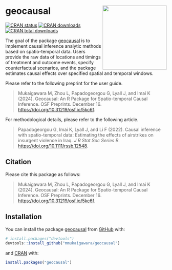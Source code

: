 
<!-- README.md is generated from README.Rmd. Please edit that file -->

# geocausal <a href="https://github.com/mmukaigawara/geocausal"><img src="inst/figure/logo.png" align="right" height="200" /></a>

<!-- badges: start -->

[![CRAN
status](https://www.r-pkg.org/badges/version/geocausal)](https://CRAN.R-project.org/package=geocausal)
[![CRAN
downloads](https://cranlogs.r-pkg.org/badges/geocausal)](https://cran.r-project.org/package=geocausal)
[![CRAN total
downloads](https://cranlogs.r-pkg.org/badges/grand-total/geocausal)](https://cran.r-project.org/package=geocausal)
<!-- badges: end -->

The goal of the package
[geocausal](https://github.com/mmukaigawara/geocausal) is to implement
causal inference analytic methods based on spatio-temporal data. Users
provide the raw data of locations and timings of treatment and outcome
events, specify counterfactual scenarios, and the package estimates
causal effects over specified spatial and temporal windows.

Please refer to the following preprint for the user guide.

> Mukaigawara M, Zhou L, Papadogeorgou G, Lyall J, and Imai K (2024).
> Geocausal: An R Package for Spatio-temporal Causal Inference. OSF
> Preprints. December 16. <https://doi.org/10.31219/osf.io/5kc6f>.

For methodological details, please refer to the following article.

> Papadogeorgou G, Imai K, Lyall J, and Li F (2022). Causal inference
> with spatio-temporal data: Estimating the effects of airstrikes on
> insurgent violence in Iraq. *J R Stat Soc Series B.*
> <https://doi.org/10.1111/rssb.12548>.

## Citation

Please cite this package as follows:

> Mukaigawara M, Zhou L, Papadogeorgou G, Lyall J, and Imai K (2024).
> Geocausal: An R Package for Spatio-temporal Causal Inference. OSF
> Preprints. December 16. <https://doi.org/10.31219/osf.io/5kc6f>.

## Installation

You can install the package
[geocausal](https://github.com/mmukaigawara/geocausal) from
[GitHub](https://github.com/mmukaigawara/geocausal) with:

``` r
# install.packages("devtools")
devtools::install_github("mmukaigawara/geocausal")
```

and [CRAN](https://cran.r-project.org/package=geocausal) with:

``` r
install.packages("geocausal")
```
